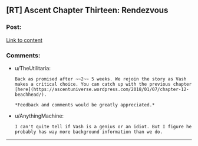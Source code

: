 ## [RT] Ascent Chapter Thirteen: Rendezvous

### Post:

[Link to content](https://ascentuniverse.wordpress.com/2018/02/11/chapter-xiii-rendezvous/)

### Comments:

- u/TheUtilitaria:
  ```
  Back as promised after ~~2~~ 5 weeks. We rejoin the story as Vash makes a critical choice. You can catch up with the previous chapter [here](https://ascentuniverse.wordpress.com/2018/01/07/chapter-12-beachhead/).

  *Feedback and comments would be greatly appreciated.*
  ```

- u/AnythingMachine:
  ```
  I can't quite tell if Vash is a genius or an idiot. But I figure he probably has way more background information than we do.
  ```

---

